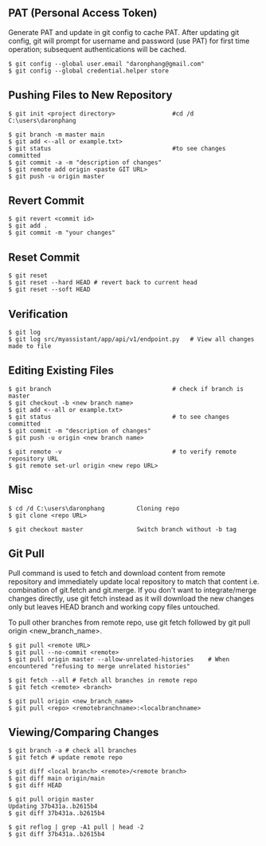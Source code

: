 ## PAT (Personal Access Token)

Generate PAT and update in git config to cache PAT. After updating git config, git will prompt for username and password (use PAT) for first time operation; subsequent authentications will be cached.

```console
$ git config --global user.email "daronphang@gmail.com"
$ git config --global credential.helper store
```

## Pushing Files to New Repository

```console
$ git init <project directory>                #cd /d C:\users\daronphang

$ git branch -m master main
$ git add <--all or example.txt>
$ git status                                  #to see changes committed
$ git commit -a -m "description of changes"
$ git remote add origin <paste GIT URL>
$ git push -u origin master
```

## Revert Commit

```console
$ git revert <commit id>
$ git add .
$ git commit -m "your changes"
```

## Reset Commit

```console
$ git reset
$ git reset --hard HEAD # revert back to current head
$ git reset --soft HEAD
```

## Verification

```
$ git log
$ git log src/myassistant/app/api/v1/endpoint.py   # View all changes made to file
```

## Editing Existing Files

```console
$ git branch                                  # check if branch is master
$ git checkout -b <new branch name>
$ git add <--all or example.txt>
$ git status                                  # to see changes committed
$ git commit -m "description of changes"
$ git push -u origin <new branch name>

$ git remote -v                               # to verify remote repository URL
$ git remote set-url origin <new repo URL>
```

## Misc

```console
$ cd /d C:\users\daronphang         Cloning repo
$ git clone <repo URL>

$ git checkout master               Switch branch without -b tag
```

## Git Pull

Pull command is used to fetch and download content from remote repository and immediately update local repository to match that content i.e. combination of git.fetch and git.merge. If you don't want to integrate/merge changes directly, use git fetch instead as it will download the new changes only but leaves HEAD branch and working copy files untouched.

To pull other branches from remote repo, use git fetch followed by git pull origin <new_branch_name>.

```console
$ git pull <remote URL>
$ git pull --no-commit <remote>
$ git pull origin master --allow-unrelated-histories    # When encountered "refusing to merge unrelated histories"

$ git fetch --all # Fetch all branches in remote repo
$ git fetch <remote> <branch>

$ git pull origin <new_branch_name>
$ git pull <repo> <remotebranchname>:<localbranchname>
```

## Viewing/Comparing Changes

```console
$ git branch -a # check all branches
$ git fetch # update remote repo

$ git diff <local branch> <remote>/<remote branch>
$ git diff main origin/main
$ git diff HEAD
```

```console
$ git pull origin master
Updating 37b431a..b2615b4
$ git diff 37b431a..b2615b4

$ git reflog | grep -A1 pull | head -2
$ git diff 37b431a..b2615b4
```
